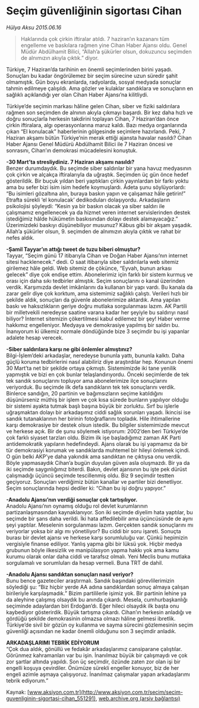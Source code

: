 # Seçim güvenliğinin sigortası Cihan

*Hülya Aksu 2015.06.16*

<div class="pNewsDetailMainContent ctx_content" itemprop="articleBody">
 <blockquote>
  <p>
   Haklarında çok çirkin iftiralar atıldı. 7 haziran’ın kazananı tüm engelleme ve baskılara rağmen yine Cihan Haber Ajansı oldu. Genel Müdür Abdülhamit Bilici, “Allah’a şükürler olsun, dokuzuncu seçimden de alnımızın akıyla çıktık.” diyor.
  </p>
 </blockquote>
 <p>
  Türkiye, 7 Haziran’da tarihinin en önemli seçimlerinden birini yaşadı. Sonuçları bu kadar öngörülemez bir seçim sürecine uzun süredir şahit olmamıştık. Gün boyu ekranlarda, radyolarda, sosyal medyada sonuçlar tahmin edilmeye çalışıldı. Ama gözler ve kulaklar sandıklara ve sonuçların en sağlıklı açıklandığı yer olan Cihan Haber Ajansı’na kilitliydi.
 </p>
 <p>
  Türkiye’de seçimin markası hâline gelen Cihan, siber ve fiziki saldırılara rağmen son seçimden de alnının akıyla çıkmayı başardı. Bir kez daha hızlı ve doğru sonuçlarla herkesin takdirini toplayan Cihan, 7 Haziran’dan önce çirkin iftiralara, algı operasyonlarına maruz kaldı. Bazı medya organlarında çıkan “El konulacak” haberlerinin gölgesinde seçimlere hazırlandı. Peki, 7 Haziran akşamı bütün Türkiye’nin merak ettiği ajansta havalar nasıldı? Cihan Haber Ajansı Genel Müdürü Abdülhamit Bilici ile 7 Haziran öncesi ve sonrasını, Cihan’ın demokrasi mücadelesini konuştuk.
 </p>
 <p>
  <strong>
   -30 Mart’ta stresliydiniz. 7 Haziran akşamı nasıldı?
  </strong>
  <br>
   Benzer durumdaydık. Bu seçimde siber saldırılar bir yana havuz medyasının çok çirkin ve alçakça iftiralarıyla da uğraştık. Seçimden üç gün önce hedef gösterildik. Bir buçuk yıldan beri yaptıkları çirkin yayınlardan bir farkı yoktu ama bu sefer bizi isim isim hedefe koymuşlardı. Âdeta şunu söylüyorlardı: “Bu isimleri gözaltına alın, buraya baskın yapın ve çalışamaz hâle getirin!” Etrafta sürekli ‘el konulacak’ dedikoduları dolaşıyordu. Arkadaşların psikolojisi şöyleydi: “Kesin ya bir baskın olacak ya siber saldırı ile çalışmamız engellenecek ya da hizmet veren internet servislerinden destek istediğimiz hâlde hükümetin baskısından dolayı destek alamayacağız.” Üzerimizdeki baskıyı düşünebiliyor musunuz? Kâbus gibi bir akşam yaşadık. Allah’a şükürler olsun, 9. seçimden de alnımızın akıyla çıktık ve rahat bir nefes aldık.
  </br>
 </p>
 <p>
  <strong>
   -Şamil Tayyar’ın attığı tweet de tuzu biberi olmuştur?
  </strong>
  <br>
   Tayyar, “Seçim günü 17 itibarıyla Cihan ve Doğan Haber Ajansı’nın internet sitesi hacklenecek.” dedi. O saat itibarıyla siber saldırılarla web sitemiz girilemez hâle geldi. Web sitemiz de çökünce, “Eyvah, bunun arkası gelecek” diye çok endişe ettim. Abonelerimiz için farklı bir sistem kurmuş ve orası için daha sıkı tedbirler almıştık. Seçim sonuçlarını o kanal üzerinden verdik. Karşımızda devlet imkânlarını da kullanan bir yapı vardı. Bu kanala da zarar gelir diye çok korktum, ama sistemimiz sağlıklı çalıştı. Verileri hızlı bir şekilde aldık, sonuçları da güvenle abonelerimize aktardık. Ama yapılan baskı ve haksızlıkların geriye doğru mutlaka sorgulanması lazım. AK Partili bir milletvekili neredeyse saatine varana kadar her şeyiyle bu saldırıyı nasıl biliyor? İnternet sitemizin çökertilmesi kabul edilemez bir şey! Haber verme hakkımız engelleniyor. Medyaya ve demokrasiye yapılmış bir saldırı bu. İnanıyorum ki ülkemiz normale döndüğünde bize 3 seçimdir bu işi yapanlar adalete hesap verecek.
  </br>
 </p>
 <p>
  <strong>
   -Siber saldırılara karşı ne gibi önlemler almıştınız?
  </strong>
  <br>
   Bilgi-İşlem’deki arkadaşlar, neredeyse bununla yattı, bununla kalktı. Daha güçlü koruma tedbirlerini nasıl alabiliriz diye araştırdılar hep. Konunun önemi 30 Mart’ta net bir şekilde ortaya çıkmıştı. Sistemimizde iki tane yenilik yapmıştık ve bizi en çok bunlar telaşlandırıyordu. Önceki seçimlerde de tek tek sandık sonuçlarını topluyor ama abonelerimize ilçe sonuçlarını veriyorduk. Bu seçimde ilk defa sandıkların tek tek sonuçlarını verdik. Binlerce sandığın, 20 partinin ve bağımsızların seçime katıldığını düşünürseniz müthiş bir işlem ve çok kısa sürede bunların yapılıyor olduğu bir sistemi ayakta tutmak başlı başına büyük bir zorluktu. Sırf bu işlerle uğraşmaktan dolayı bir arkadaşımız ciddi sağlık sorunları yaşadı. İkincisi ise sandık tutanaklarının her birinin fotoğraflarını topladık. Hile ihtimallerine karşı demokrasiye bir destek olsun istedik. Bu bilgiler sistemimizde mevcut ve herkese açık. Bir de şunu söylemek istiyorum: 2002’den beri Türkiye’de çok farklı siyaset tarzları oldu. Bizim ilk işe başladığımız zaman AK Parti antidemokratik yapıların hedefindeydi. Ajans olarak bu işi yapmamız da bir tür demokrasiyi korumak ve sandıklarda muhtemel bir hileyi önlemek içindi. O gün belki AKP’ye daha yakındık ama sandıktan ne çıktıysa onu verdik. Böyle yapmasaydık Cihan’a bugün duyulan güven asla oluşmazdı. Bir ya da iki seçimde saygınlığımız biterdi. Bakın, devlet ajansının bu işte pek dürüst çalışmadığı üçüncü seçimde tescillenmiş oldu. Biz 9 seçimdir testten geçiyoruz. Sonuçları verdiğimiz bütün kanallar ve partiler bizi denetliyor. Seçim sonuçlarında hepsi dediler ki: “Cihan bu işi doğru yapıyor.”
  </br>
 </p>
 <p>
  <strong>
   -Anadolu Ajansı’nın verdiği sonuçlar çok tartışılıyor.
  </strong>
  <br>
   Anadolu Ajansı’nın oynamış olduğu rol devlet kurumlarının partizanlaşmasından kaynaklanıyor. Son iki seçimde diyelim hata yaptılar, bu seçimde bir şans daha verildi. İki hata affedilebilir ama üçüncüsünde de aynı şeyi yaptılar. Meselenin sorgulanması lazım. Gerçekten sandık sonuçlarını mı veriyorlar yoksa bir algı mı yönetiliyor? Bu ciddi bir soru işareti. Sonuçta burası bir devlet ajansı ve herkese karşı sorumluluğu var. Çünkü hepimizin vergisiyle finanse ediliyor. Yanlış yapma gibi bir lüksü yok. Hiçbir medya grubunun böyle ilkesizlik ve manipülasyon yapma hakkı yok ama kamu kurumu olarak onlar daha ciddi ve tarafsız olmalı. Yeni Meclis bunu mutlaka sorgulamalı ve sorumluları da hesap vermeli. Buna TRT de dahil.
  </br>
 </p>
 <p>
  <strong>
   -Anadolu Ajansı sandıktan sonuçları nasıl veriyor?
  </strong>
  <br/>
  Bunu bence gazeteciler araştırmalı. Sandık başındaki görevlilerimizin söylediği şu: “Biz hiçbir yerde AA adına sandıklardan sonuç almaya çalışan birileriyle karşılaşmadık.” Bizim partililerle işimiz yok. Bir partinin lehine ya da aleyhine çalışmış olsaydık bu anında çıkardı. Mesela, cumhurbaşkanlığı seçiminde adaylardan biri Erdoğan’dı. Eğer hileci olsaydık ilk başta onu kaybediyor gösterirdik. Büyük tartışma çıkardı. Cihan’ın herkesin anladığı ve gördüğü şekilde demokrasinin olmazsa olmazı hâline gelmesi ibretlik. Türkiye’de sivil bir gözün oy kullanma ve sayma sürecini gözlemesinin seçim güvenliği açısından ne kadar önemli olduğunu son 3 seçimdir anladık.
 </p>
 <p>
  <strong>
   ARKADAŞLARIMI TEBRİK EDİYORUM
  </strong>
  <br/>
  “Çok dua aldık, gönüllü ve fedakâr arkadaşlarımız cansiparane çalıştılar. Görünmez kahramanları var bu işin. İnanılmaz büyük bir çalışmaydı ve çok zor şartlar altında yapıldı. Son üç seçimdir, özünde zaten zor olan işi bir engelli koşuya çevirdiler. Önümüze sürekli engeller konuyor, biz de her engeli azimle aşmaya çalışıyoruz. İnanılmaz çalışmalar yapan arkadaşlarımı tebrik ediyorum.”
 </p>
</div>


Kaynak: [www.aksiyon.com.tr](http://www.aksiyon.com.tr/secim/secim-guvenliginin-sigortasi-cihan_551291), [web.archive.org (arşiv bağlantısı)](http://web.archive.org/web/20151223201343/http://www.aksiyon.com.tr/secim/secim-guvenliginin-sigortasi-cihan_551291)
